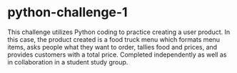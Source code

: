 # python-challenge-1
This challenge utilizes Python coding to practice creating a user product. In this case, the product created is a food truck menu which formats menu items, asks people what they want to order, tallies food and prices, and provides customers with a total price. Completed independently as well as in collaboration in a student study group.  
